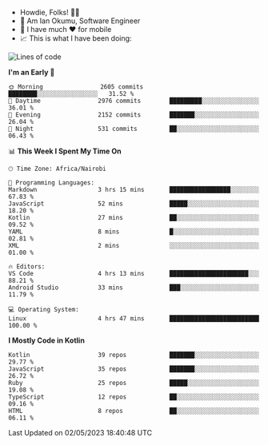 
* Howdie, Folks! 👋🤓
* 🤪 Am Ian Okumu, Software Engineer
* 📱 I have much ❤️ for mobile
* 📈 This is what I have been doing:
  
<!-- <a href="https://otsembo.github.io/OtsemboPortfolio/" style="margin-right:.5%; margin-top=.5%;">
  <img align="center" src="https://github-readme-stats.vercel.app/api/top-langs/?username=otsembo&layout=compact" />
</a> -->

<!--START_SECTION:waka-->
![Lines of code](https://img.shields.io/badge/From%20Hello%20World%20I%27ve%20Written-6.6%20million%20lines%20of%20code-blue)

**I'm an Early 🐤** 

```text
🌞 Morning                2605 commits        ████████░░░░░░░░░░░░░░░░░   31.52 % 
🌆 Daytime                2976 commits        █████████░░░░░░░░░░░░░░░░   36.01 % 
🌃 Evening                2152 commits        ███████░░░░░░░░░░░░░░░░░░   26.04 % 
🌙 Night                  531 commits         ██░░░░░░░░░░░░░░░░░░░░░░░   06.43 % 
```


📊 **This Week I Spent My Time On** 

```text
🕑︎ Time Zone: Africa/Nairobi

💬 Programming Languages: 
Markdown                 3 hrs 15 mins       █████████████████░░░░░░░░   67.83 % 
JavaScript               52 mins             █████░░░░░░░░░░░░░░░░░░░░   18.20 % 
Kotlin                   27 mins             ██░░░░░░░░░░░░░░░░░░░░░░░   09.52 % 
YAML                     8 mins              █░░░░░░░░░░░░░░░░░░░░░░░░   02.81 % 
XML                      2 mins              ░░░░░░░░░░░░░░░░░░░░░░░░░   01.00 % 

🔥 Editors: 
VS Code                  4 hrs 13 mins       ██████████████████████░░░   88.21 % 
Android Studio           33 mins             ███░░░░░░░░░░░░░░░░░░░░░░   11.79 % 

💻 Operating System: 
Linux                    4 hrs 47 mins       █████████████████████████   100.00 % 
```

**I Mostly Code in Kotlin** 

```text
Kotlin                   39 repos            ███████░░░░░░░░░░░░░░░░░░   29.77 % 
JavaScript               35 repos            ███████░░░░░░░░░░░░░░░░░░   26.72 % 
Ruby                     25 repos            █████░░░░░░░░░░░░░░░░░░░░   19.08 % 
TypeScript               12 repos            ██░░░░░░░░░░░░░░░░░░░░░░░   09.16 % 
HTML                     8 repos             ██░░░░░░░░░░░░░░░░░░░░░░░   06.11 % 
```




 Last Updated on 02/05/2023 18:40:48 UTC
<!--END_SECTION:waka-->

<br />
<br />
<br />
<br />
<br />
  
  </div>
<!---
otsembo/otsembo is a ✨ special ✨ repository because its `README.md` (this file) appears on your GitHub profile.
You can click the Preview link to take a look at your changes.
--->
